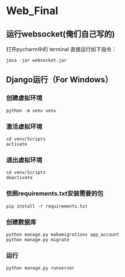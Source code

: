 # Web_Final
## 运行websocket(俺们自己写的)
打开pycharm中的 terminal 直接运行如下指令：
~~~
java -jar websocket.jar
~~~
## Django运行（For Windows）
### 创建虚拟环境
~~~
python -m venv venv
~~~
### 激活虚拟环境
~~~
cd venv/Scripts  
activate
~~~
### 退出虚拟环境
~~~
cd venv/Scripts
deactivate
~~~
### 依照requirements.txt安装需要的包
~~~
pip install -r requirements.txt
~~~
### 创建数据库
~~~
python manage.py makemigrations app_account
python manage.py migrate
~~~
### 运行
~~~
python manage.py runserver
~~~
